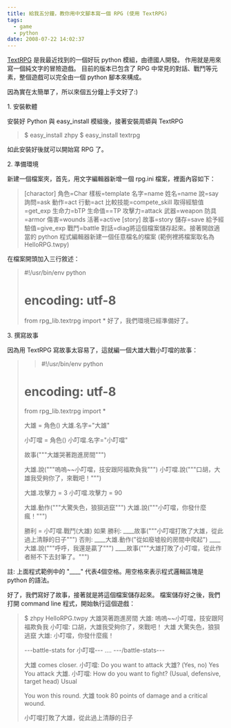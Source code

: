 ```yaml
---
title: 給我五分鐘，教你用中文腳本寫一個 RPG (使用 TextRPG)
tags:
  - game
  - python
date: 2008-07-22 14:02:37
---
```


[TextRPG](http://pypi.python.org/pypi/TextRPG/) 是我最近找到的一個好玩 python 模組，由德國人開發。
作用就是用來寫一個純文字的冒險遊戲。
目前的版本已包含了 RPG 中常見的對話、戰鬥等元素，整個遊戲可以完全由一個 python 腳本來構成。

因為實在太簡單了，所以來個五分鐘上手文好了:)

1\. 安裝軟體

安裝好 Python 與 easy_install 模組後，接著安裝周蟒與 TextRPG
> $ easy_install zhpy
> $ easy_install textrpg

如此安裝好後就可以開始寫 RPG 了。

2\. 準備環境

新建一個檔案夾，首先，用文字編輯器新增一個 rpg.ini 檔案，裡面內容如下：

> [charactor]
> 角色=Char
> 樣板=template
> 名字=name
> 姓名=name
> 說=say
> 詢問=ask
> 動作=act
> 行動=act
> 比較技能=compete_skill
> 取得經驗值=get_exp
> 生命力=bTP
> 生命值==TP
> 攻擊力=attack
> 武器=weapon
> 防具=armor
> 傷害=wounds
> 活著=active
> [story]
> 故事=story
> 儲存=save
> 給予經驗值=give_exp
> 戰鬥=battle
> 對話=diag將這個檔案儲存起來。接著開啟適當的 python 程式編輯器新建一個任意檔名的檔案 (範例裡將檔案取名為 HelloRPG.twpy)

在檔案開頭加入三行敘述：

> #!/usr/bin/env python
> # encoding: utf-8
> 
> from rpg_lib.textrpg import *
好了，我們環境已經準備好了。

3\. 撰寫故事

因為用 TextRPG 寫故事太容易了，這就編一個大雄大戰小叮噹的故事：
> > #!/usr/bin/env python
> # encoding: utf-8
> 
> from rpg_lib.textrpg import *
> 
> 大雄 = 角色()
> 大雄.名字="大雄"
> 
> 小叮噹 = 角色()
> 小叮噹.名字="小叮噹"
> 
> 故事("""大雄哭著跑進房間""")
> 
> 大雄.說("""嗚嗚~~小叮噹，技安跟阿福欺負我""")
> 小叮噹.說("""口胡，大雄我受夠你了，來戰吧！""")
> 
> 大雄.攻擊力 = 3
> 小叮噹.攻擊力 = 90
> 
> 大雄.動作("""大驚失色，狼狽逃竄""")
> 大雄.說("""小叮噹，你發什麼瘋！""")
> 
> 勝利 = 小叮噹.戰鬥(大雄)
> 如果 勝利:
> ____故事("""小叮噹打敗了大雄，從此過上清靜的日子""")
> 否則:
> ____大雄.動作("從如廢墟般的房間中爬起")
> ____大雄.說("""呼呼，我還是贏了""")
> ____故事("""大雄打敗了小叮噹，從此作者掰不下去封筆了。""")

註: 上面程式範例中的 "____" 代表4個空格。用空格來表示程式邏輯區塊是 python 的語法。

好了，我們寫好了故事，接著就是將這個檔案儲存起來。
檔案儲存好之後，我們打開 command line 程式，開始執行這個遊戲：

> $ zhpy HelloRPG.twpy
> 大雄哭著跑進房間
> 大雄: 嗚嗚~~小叮噹，技安跟阿福欺負我
> 小叮噹: 口胡，大雄我受夠你了，來戰吧！
> 大雄 大驚失色，狼狽逃竄
> 大雄: 小叮噹，你發什麼瘋！
> 
> ---battle-stats for 小叮噹---
> ....
> ---/battle-stats---
> 
> 大雄 comes closer.
> 小叮噹: Do you want to attack 大雄? (Yes, no)  Yes
> You attack 大雄.
> 小叮噹: How do you want to fight? (Usual, defensive, target head) Usual
> 
> You won this round.
> 大雄 took 80 points of damage and a critical wound.
> 
> 小叮噹打敗了大雄，從此過上清靜的日子
